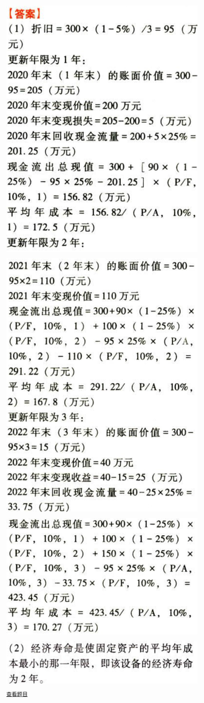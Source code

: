 ![](691c90a30f4faeed6bfe1cd9ca56a500.png)

![](3342c368b16085699b7b8b8728a0902c.png)

![](8941d39aed816ce84fad099285630dee.png)

![](228a6e79c2f39d89132afd92f9175971.png)

[查看题目](../C05投资项目资本预算.本章真题.md#8-题目)

